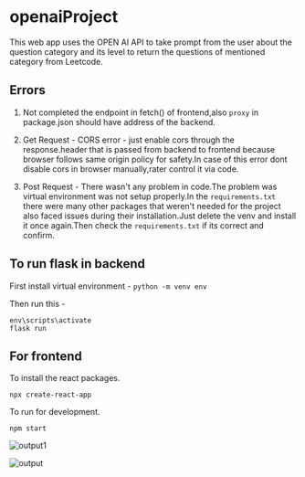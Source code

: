 # openaiProject
This web app uses the OPEN AI API to take prompt from the user about the question category and its level to return the questions of mentioned category from Leetcode.
## Errors

1. Not completed the endpoint in fetch() of frontend,also ```proxy``` in package.json should have address of the backend.

2. Get Request - CORS error - just enable cors through the response.header that is passed from backend to frontend because browser follows same origin policy for safety.In case of this error dont disable cors in browser manually,rater control it via code.

3. Post Request - There wasn't any problem in code.The problem was virtual environment was not setup properly.In the ```requirements.txt``` there were many other packages that weren't needed for the project also faced issues during their installation.Just delete the venv and install it once again.Then check the ```requirements.txt``` if its correct and confirm.
 
 ## To run flask in backend
 
 First install virtual environment - ``` python -m venv env ```

Then run this -
```
env\scripts\activate
flask run
```

## For frontend

To install the react packages.

``` npx create-react-app ```

To run for development.

``` npm start ```

![output1](https://github.com/jesmigeorge/openaiProject/assets/98166252/515b14cb-a53a-476b-8c54-b50e3a4c1cd3)

![output](https://github.com/jesmigeorge/openaiProject/assets/98166252/c2626539-52e6-4131-af81-ffddec7a75df)

